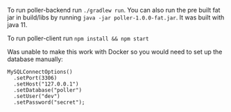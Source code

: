 To run poller-backend run `./gradlew run`. You can also run the pre built fat jar in build/libs by running `java -jar poller-1.0.0-fat.jar`. It was built with java 11.

To run poller-client run `npm install && npm start`

Was unable to make this work with Docker so you would need to set up the database manually:


```
MySQLConnectOptions()
  .setPort(3306)
  .setHost("127.0.0.1")
  .setDatabase("poller")
  .setUser("dev")
  .setPassword("secret");
```
